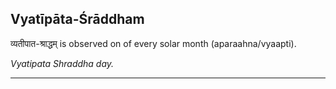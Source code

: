 ## Vyatīpāta-Śrāddham
व्यतीपात-श्राद्धम् is observed on  of every solar month (aparaahna/vyaapti).

_Vyatipata Shraddha day._

---
